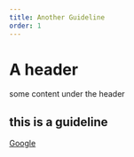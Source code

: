```yaml
---
title: Another Guideline
order: 1
---
```

# A header
some content under the header

## this is a guideline



[Google](www.google.co.uk)